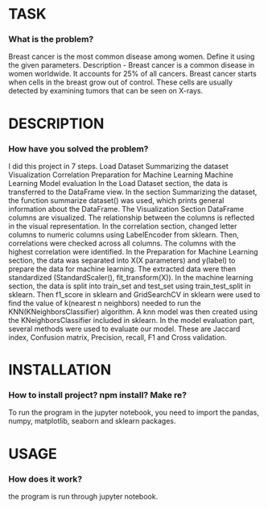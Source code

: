 # TASK
### What is the problem?

Breast cancer is the most common disease among women. Define it using the given parameters.
Description - Breast cancer is a common disease in women worldwide. It accounts for 25% of all cancers. Breast cancer starts when cells in the breast grow out of control. These cells are usually detected by examining tumors that can be seen on X-rays.

# DESCRIPTION
### How have you solved the problem?

I did this project in 7 steps.
Load Dataset
Summarizing the dataset
Visualization
Correlation
Preparation for Machine Learning
Machine Learning
Model evaluation
In the Load Dataset section, the data is transferred to the DataFrame view.
In the section Summarizing the dataset, the function summarize dataset() was used, which prints general information about the DataFrame.
The Visualization Section DataFrame columns are visualized. The relationship between the columns is reflected in the visual representation.
In the correlation section, changed letter columns to numeric columns using LabelEncoder from sklearn. Then, correlations were checked across all columns. The columns with the highest correlation were identified.
In the Preparation for Machine Learning section, the data was separated into X(X parameters) and y(label) to prepare the data for machine learning. The extracted data were then standardized (StandardScaler(), fit_transform(X)).
In the machine learning section, the data is split into train_set and test_set using train_test_split in sklearn. Then f1_score in sklearn and GridSearchCV in sklearn were used to find the value of k(nearest n neighbors) needed to run the KNN(KNeighborsClassifier) algorithm. A knn model was then created using the KNeighborsClassifier included in sklearn.
In the model evaluation part, several methods were used to evaluate our model. These are Jaccard index, Confusion matrix, Precision, recall, F1 and Cross validation.

# INSTALLATION
### How to install project? npm install? Make re?

To run the program in the jupyter notebook, you need to import the pandas, numpy, matplotlib, seaborn and sklearn packages.

# USAGE
### How does it work?

the program is run through jupyter notebook.
